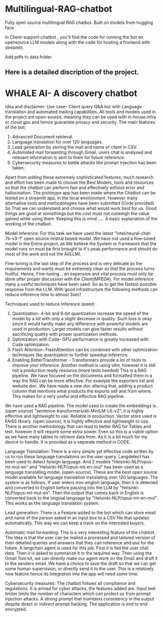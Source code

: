 # Multilingual-RAG-chatbot
Fully open source multilingual RAG chatbot. Built on models from hugging face

In Client-support-chatbot , you'll find the code for running the bot on opensource LLM models along with the code for hosting a frontend with streamlit.

Add pdfs to data folder.
## Here is a detailed discription of the project.

# WHALE AI- A discovery chatbot

Idea and disclaimer:
Use case- Client query Q&A bot with Language translation and automated mailing capabilities.
All tools and models used in the project are open-source, meaning they can be used with in-house infra or cloud gpu and hence guarantee privacy and security.
The main features of the bot:
1. Advanced Document retrieval.
2. Language translation for over 120 languages.
3. Lead generation by storing the mail and name of client in CSV.
4. Automated mail forwarding through Gmail, users chat is analysed and relevant information is sent to them for future reference.
5. Cybersecurity measures to battle attacks like prompt injection has been taken.

Apart from adding these extremely sophisticated features, much research and effort has been made to choose the Best Models, tools and resources so that the chatbot can perform fast and effectively without error and hallucination.
The prototype app has been made where the Chatbot can be tested on a streamlit app, in the local environment.
However many alternative tools and methodologies have been submitted (Code provided) So That we can understand and choose what would work best for us.
Good things are good at somethings but the cost must not outweigh the value gained while using them. Keeping this is mind ..... 
A basic explanation of the working of the chatbot.

Model inference:
For this task we have used the latest "Intel/neural-chat-7b-v3-1" open source mistral based model. We have not used a fine-tuned model in the Entire project, as We believe the System or framework that the model runs on must be first brought to it's peak performance and should do most of the work and not the AI(LLM).

Fine-tuning is the last step of the process and is very delicate as the requirements and wants must be extremely clear so that the process turns fruitful.
Hence, Fine-tuning .. an expensive and vital process must only be done after proper discussion with the Client(MPEDA).
For model inference many a useful techniques have been used. So as to get the fastest possible response from the LLM.
With good infrastructure the following methods can reduce inference time to almost 3sec! 

Techniques used to reduce Inference speed:
1. Quantization-  4-bit and 8-bit quantization increase the speed of the model by a lot with only a slight decrease in quality.  Such loss is okay since it would hardly make any difference with powerful models are used in production.
Larger models can give faster results without sacrificing quality with proper quantization methods.
2. Optimization with Cuda- GPU performance is greatly increased with Cuda optimization.
3. Flash Attention- FlashAttention can be combined with other optimization techniques like quantization to further speedup inference.
4. Enabling BetterTransformer - Transformers provide a lot of tools to improve your inference.
Another method is using vllm, however it is still not a production ready resource.(more tests needed)
This is a RAG pipeline. 
We have focused on the documents and formatted them in a way the RAG can be more effective. For example the exporters list and website doc.
We have made a new doc altering that, adding a product column that mentions what products the exports sell and from where. This makes for a very useful and effective RAG pipeline.
 
We have used a RAG pipeline. The model used to create the embeddings is . (open source)
"sentence-transformers/all-MiniLM-L6-v2", it is highly effective and lightweight to use. Reliable in production. Vector store used is FAISS library. (open source), it is highly effective and lightweight to use. There is another methodology that can lead to better RAG for Tables and text. however it will require some extra power. 
Even so this is a viable option as we have many tables to retrieve data from. As it is a bit much for my device to handle. It is provided as a separate method in CODE. 

Language Translation:
There is a very simple yet effective code written by us to run these language translations on the user query.
Langdetect has been used to detect foreign language. And 2 models "Helsinki-NLP/opus-mt-mul-en" and "Helsinki-NLP/opus-mt-en-mul" has been used as a language translating model. (open-source).
These are the best open source model available for language translation translating over 120 languages.
The system is as follows.
If user enters non-english language, then it is detected and converted to English before passing into the LLM by "Helsinki-NLP/opus-mt-mul-en". Then the output that comes back in English is converted back to the original language by "Helsinki-NLP/opus-mt-en-mul”.
This works as the language translation system.


Lead generation:
There is a Feature added to the bot which can store email and name of the person asked in an input box to a CSV file that updates automatically. This way we can keep a track on the interested buyers.

Automatic mail forwarding:
This is a very interesting feature of the chatbot. The Idea is that the user can be mailed a processed and tailored version of their detailed queries and answers that they can reference and use for the future. 
A langchain agent is used for this job.
First it is fed the user chat data. Then it is asked to summarize it in the required way. Then using the Gmail Tool kit, we can directly make our agent work on the Email and draft it to the senders email. We have a choice to save the draft so that we can get some human supervision, or directly send it to the user.
This is a relatively new feature hence its integration into the app will need some time.


Cybersecurity measures:
The chatbot follows all compliance and regulations. It is armed for cyber attacks, the features added are.
Input text limiter limits the number of characters which can protect us from prompt injection attacks.
A strong prompt that maintains consistency in the output despite direct or indirect prompt hacking.
The application is end to end encrypted.
 

